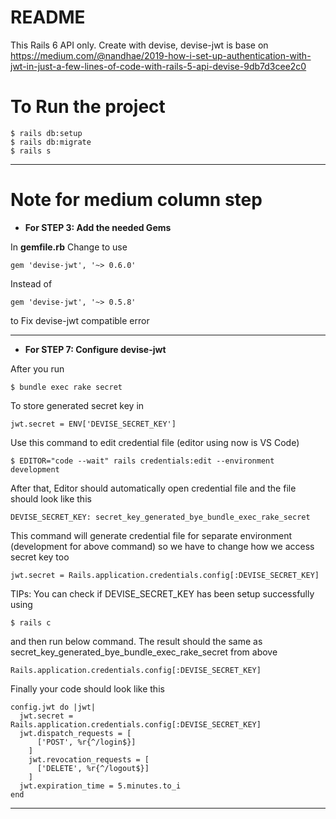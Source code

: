 # README

This Rails 6 API only. Create with  devise, devise-jwt is base on  
https://medium.com/@nandhae/2019-how-i-set-up-authentication-with-jwt-in-just-a-few-lines-of-code-with-rails-5-api-devise-9db7d3cee2c0


# To Run the project

```
$ rails db:setup
$ rails db:migrate
$ rails s
```

***

# Note for medium column step

 * **For STEP 3: Add the needed Gems** 
 
 In **gemfile.rb** Change to use 

```
gem 'devise-jwt', '~> 0.6.0'
``` 

Instead of 
     
```
gem 'devise-jwt', '~> 0.5.8'
```

to  Fix devise-jwt compatible error

***

* **For STEP 7: Configure devise-jwt** 

After you run 

```
$ bundle exec rake secret
```

To store generated secret key in

```
jwt.secret = ENV['DEVISE_SECRET_KEY']
```

Use this command to edit credential file (editor using now is VS Code)

```
$ EDITOR="code --wait" rails credentials:edit --environment development
```

After that, Editor should automatically open credential file and the file should look like this

```
DEVISE_SECRET_KEY: secret_key_generated_bye_bundle_exec_rake_secret
``` 

This command will generate credential file for separate environment (development for above command)
so we have to change how we access secret key too


```
jwt.secret = Rails.application.credentials.config[:DEVISE_SECRET_KEY]
``` 
TIPs: You can check if DEVISE_SECRET_KEY has been setup successfully using 

```
$ rails c
```

and then run below command. The result should the same as secret_key_generated_bye_bundle_exec_rake_secret from above

```
Rails.application.credentials.config[:DEVISE_SECRET_KEY]
```

Finally your code should look like this

```
config.jwt do |jwt|
  jwt.secret = Rails.application.credentials.config[:DEVISE_SECRET_KEY]
  jwt.dispatch_requests = [
      ['POST', %r{^/login$}]
    ]
    jwt.revocation_requests = [
      ['DELETE', %r{^/logout$}]
    ]
  jwt.expiration_time = 5.minutes.to_i
end

```

***
